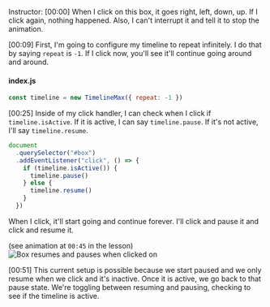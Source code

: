 Instructor: [00:00] When I click on this box, it goes right, left, down, up. If I click again, nothing happened. Also, I can't interrupt it and tell it to stop the animation.

[00:09] First, I'm going to configure my timeline to repeat infinitely. I do that by saying `repeat` is `-1`. If I click now, you'll see it'll continue going around and around.

#### index.js

```js
const timeline = new TimelineMax({ repeat: -1 })
```

[00:25] Inside of my click handler, I can check when I click if `timeline.isActive`. If it is active, I can say `timeline.pause`. If it's not active, I'll say `timeline.resume`.

```js
document
  .querySelector("#box")
  .addEventListener("click", () => {
    if (timeline.isActive()) {
      timeline.pause()
    } else {
      timeline.resume()
    }
  })
```

When I click, it'll start going and continue forever. I'll click and pause it and click and resume it.

(see animation at `00:45` in the lesson)
![Box resumes and pauses when clicked on](https://res.cloudinary.com/dg3gyk0gu/image/upload/v1554223828/transcript-images/pause-or-resume-an-animation-by-checking-isactive-with-greensock-box-pausing-resuming.jpg)

[00:51] This current setup is possible because we start paused and we only resume when we click and it's inactive. Once it is active, we go back to that pause state. We're toggling between resuming and pausing, checking to see if the timeline is active.

